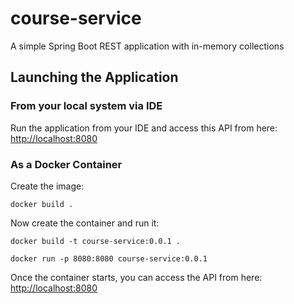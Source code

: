 # course-service
A simple Spring Boot REST application with in-memory collections

## Launching the Application
### From your local system via IDE
Run the application from your IDE and access this API from here: [http://localhost:8080](http://localhost:8080)

### As a Docker Container

Create the image:
```shell
docker build .
```
Now create the container and run it:
```shell
docker build -t course-service:0.0.1 .
```
```shell
docker run -p 8080:8080 course-service:0.0.1 
```

Once the container starts, you can access the API from here: [http://localhost:8080](http://localhost:8080)